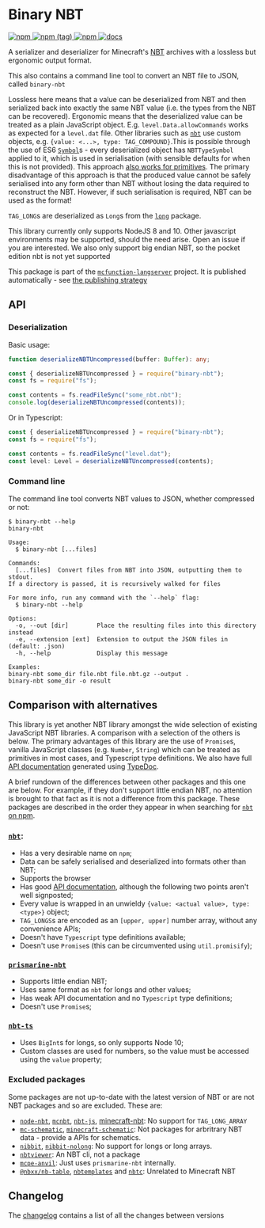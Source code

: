 # Binary NBT

[ ![npm](https://img.shields.io/npm/v/binary-nbt.svg?style=flat-square) ![npm (tag)](https://img.shields.io/npm/v/binary-nbt/next.svg?style=flat-square) ![npm](https://img.shields.io/npm/dt/binary-nbt.svg?style=flat-square) ](http://npm.im/binary-nbt)
[![docs](https://img.shields.io/badge/docs-TypeDoc-blueviolet.svg?style=flat-square)](https://levertion.github.io/mcfunction/binary-nbt)

<!-- Force update -->

A serializer and deserializer for Minecraft's [NBT](https://wiki.vg/NBT)
archives with a lossless but ergonomic output format.

This also contains a command line tool to convert an NBT file to JSON, called
`binary-nbt`

Lossless here means that a value can be deserialized from NBT and then
serialized back into exactly the same NBT value (i.e. the types from the NBT can
be recovered). Ergonomic means that the deserialized value can be treated as a
plain JavaScript object. E.g. `level.Data.allowCommands` works as expected for a
`level.dat` file. Other libraries such as
[`nbt`](https://www.npmjs.com/package/nbt) use custom objects, e.g.
`{value: <...>, type: TAG_COMPOUND}`.This is possible through the use of ES6
[`Symbol`](https://developer.mozilla.org/en-US/docs/Web/JavaScript/Reference/Global_Objects/Symbol)s -
every deserialized object has `NBTTypeSymbol` applied to it, which is used in
serialisation (with sensible defaults for when this is not provided). This
approach
[also works for primitives](https://stackoverflow.com/questions/42560540/what-happens-when-i-object-assign-to-a-primitive-type-in-javascript).
The primary disadvantage of this approach is that the produced value cannot be
safely serialised into any form other than NBT without losing the data required
to reconstruct the NBT. However, if such serialisation is required, NBT can be
used as the format!

`TAG_LONG`s are deserialized as `Long`s from the
[`long`](https://www.npmjs.com/package/long) package.

This library currently only supports NodeJS 8 and 10. Other javascript
environments may be supported, should the need arise. Open an issue if you are
interested. We also only support big endian NBT, so the pocket edition nbt is
not yet supported

This package is part of the
[`mcfunction-langserver`](https://github.com/Levertion/mcfunction) project. It
is published automatically - see
[the publishing strategy](https://github.com/Levertion/mcfunction/tree/lerna-prerelease#publishing-strategy)

## API

### Deserialization

Basic usage:

```ts
function deserializeNBTUncompressed(buffer: Buffer): any;
```

```js
const { deserializeNBTUncompressed } = require("binary-nbt");
const fs = require("fs");

const contents = fs.readFileSync("some_nbt.nbt");
console.log(deserializeNBTUncompressed(contents));
```

Or in Typescript:

```ts
const { deserializeNBTUncompressed } = require("binary-nbt");
const fs = require("fs");

const contents = fs.readFileSync("level.dat");
const level: Level = deserializeNBTUncompressed(contents);
```

### Command line

The command line tool converts NBT values to JSON, whether compressed or not:

```
$ binary-nbt --help
binary-nbt

Usage:
  $ binary-nbt [...files]

Commands:
  [...files]  Convert files from NBT into JSON, outputting them to stdout.
If a directory is passed, it is recursively walked for files

For more info, run any command with the `--help` flag:
  $ binary-nbt --help

Options:
  -o, --out [dir]        Place the resulting files into this directory instead
  -e, --extension [ext]  Extension to output the JSON files in (default: .json)
  -h, --help             Display this message

Examples:
binary-nbt some_dir file.nbt file.nbt.gz --output .
binary-nbt some_dir -o result

```

## Comparison with alternatives

This library is yet another NBT library amongst the wide selection of existing
JavaScript NBT libraries. A comparison with a selection of the others is below.
The primary advantages of this library are the use of `Promise`s, vanilla
JavaScript classes (e.g. `Number`, `String`) which can be treated as primitives
in most cases, and Typescript type definitions. We also have full
[API documentation](https://levertion.github.io/mcfunction/binary-nbt) generated
using [TypeDoc](https://typedoc.org/).

A brief rundown of the differences between other packages and this one are
below. For example, if they don't support little endian NBT, no attention is
brought to that fact as it is not a difference from this package. These packages
are described in the order they appear in when searching for
[`nbt` on npm](https://www.npmjs.com/search?q=nbt).

### [`nbt`](https://www.npmjs.com/package/nbt):

-   Has a very desirable name on `npm`;
-   Data can be safely serialised and deserialized into formats other than NBT;
-   Supports the browser
-   Has good [API documentation](http://sjmulder.github.io/nbt-js/), although
    the following two points aren't well signposted;
-   Every value is wrapped in an unwieldy
    `{value: <actual value>, type: <type>}` object;
-   `TAG_LONGS`s are encoded as an `[upper, upper]` number array, without any
    convenience APIs;
-   Doesn't have `Typescript` type definitions available;
-   Doesn't use `Promise`s (this can be circumvented using `util.promisify`);

### [`prismarine-nbt`](https://www.npmjs.com/package/prismarine-nbt)

-   Supports little endian NBT;
-   Uses same format as `nbt` for longs and other values;
-   Has weak API documentation and no `Typescript` type definitions;
-   Doesn't use `Promise`s;

### [`nbt-ts`](https://www.npmjs.com/package/nbt-ts)

-   Uses `BigInt`s for longs, so only supports Node 10;
-   Custom classes are used for numbers, so the value must be accessed using the
    `value` property;

### Excluded packages

Some packages are not up-to-date with the latest version of NBT or are not NBT
packages and so are excluded. These are:

-   [`node-nbt`](https://www.npmjs.com/package/node-nbt),
    [`mcnbt`](https://www.npmjs.com/package/mcnbt),
    [`nbt-js`](https://www.npmjs.com/package/nbt-js),
    [minecraft-nbt](https://www.npmjs.com/package/minecraft-nbt): No support for
    `TAG_LONG_ARRAY`
-   [`mc-schematic`](https://www.npmjs.com/package/mc-schematic),
    [`minecraft-schematic`](https://www.npmjs.com/package/minecraft-schematic):
    Not packages for arbritrary NBT data - provide a APIs for schematics.
-   [`nibbit`](https://www.npmjs.com/package/nibbit),
    [`nibbit-nolong`](https://www.npmjs.com/package/nibbit-nolong): No support
    for longs or long arrays.
-   [`nbtviewer`](https://www.npmjs.com/package/nbtviewer): An NBT cli, not a
    package
-   [`mcpe-anvil`](https://www.npmjs.com/package/mcpe-anvil): Just uses
    `prismarine-nbt` internally.
-   [`@nbxx/nb-table`](https://www.npmjs.com/package/@nbxx/nb-table),
    [`nbtemplates`](https://www.npmjs.com/package/nbtemplates) and
    [`nbtc`](https://www.npmjs.com/package/nbtc): Unrelated to Minecraft NBT

## Changelog

The
[changelog](https://github.com/Levertion/mcfunction/blob/master/binary-nbt/CHANGELOG.md)
contains a list of all the changes between versions
